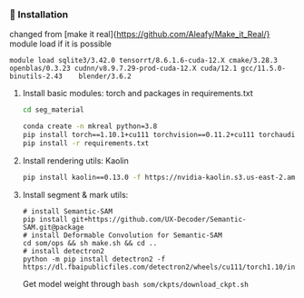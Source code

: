 ### 💾 Installation
changed from [make it real]{https://github.com/Aleafy/Make_it_Real/}
module load if it is possible
```
module load sqlite3/3.42.0 tensorrt/8.6.1.6-cuda-12.X cmake/3.28.3  openblas/0.3.23 cudnn/v8.9.7.29-prod-cuda-12.X cuda/12.1 gcc/11.5.0-binutils-2.43    blender/3.6.2
```

1. Install basic modules: torch and packages in requirements.txt
   
   ```bash
   cd seg_material

   conda create -n mkreal python=3.8 
   pip install torch==1.10.1+cu111 torchvision==0.11.2+cu111 torchaudio==0.10.1 -f https://download.pytorch.org/whl/cu111/torch_stable.html
   pip install -r requirements.txt
   ```

2. Install rendering utils:  Kaolin
   
   
   ```bash
   pip install kaolin==0.13.0 -f https://nvidia-kaolin.s3.us-east-2.amazonaws.com/torch-1.10.1_cu111.html
   ```
   
3. Install segment & mark utils:
   ```
   # install Semantic-SAM
   pip install git+https://github.com/UX-Decoder/Semantic-SAM.git@package
   # install Deformable Convolution for Semantic-SAM
   cd som/ops && sh make.sh && cd ..
   # install detectron2
   python -m pip install detectron2 -f https://dl.fbaipublicfiles.com/detectron2/wheels/cu111/torch1.10/index.html
   ```
   Get model weight through `bash som/ckpts/download_ckpt.sh`